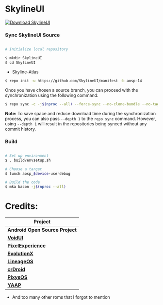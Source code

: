 # SkylineUI #

[![Download SkylineUI](https://img.shields.io/sourceforge/dt/skylineui.svg)](https://sourceforge.net/projects/skylineui/files/latest/download)

### Sync SkylineUI Source ###

```bash

# Initialize local repository

$ mkdir SkylineUI
$ cd SkylineUI
```

- Skyline-Atlas
```bash
$ repo init -u https://github.com/SkylineUI/manifest -b aosp-14
```
Once you have chosen a source branch, you can proceed with the synchronization using the following command:
```bash
$ repo sync -c -j$(nproc --all) --force-sync --no-clone-bundle --no-tags
```
**Note:** To save space and reduce download time during the synchronization process, you can also pass `--depth 1` to the `repo sync` command. However, using `--depth 1` will result in the repositories being synced without any commit history.

### Build ###

```bash

# Set up environment
$ . build/envsetup.sh

# Choose a target
$ lunch aosp_$device-userdebug

# Build the code
$ mka bacon -j$(nproc --all)
```

# Credits:

| Project                           |
|-------------------------------|
| **Android Open Source Project**   |
| [**VoidUI**](https://github.com/VoidUI-Tiramisu) |
| [**PixelExperience**](https://github.com/PixelExperience) |
| [**EvolutionX**](https://github.com/Evolution-X) |
| [**LineageOS**](https://github.com/LineageOS) |
| [**crDroid**](https://github.com/crdroidandroid) |
| [**PixysOS**](https://github.com/PixysOS) |
| [**YAAP**](https://github.com/yaap) |

 * And too many other roms that I forgot to mention
